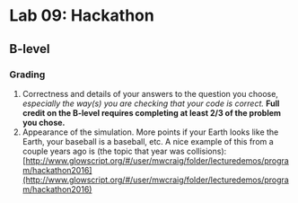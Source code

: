 # Lab 09: Hackathon

## B-level

### Grading

1. Correctness and details of your answers to the question you choose,
*especially the way(s) you are checking that your code is correct.*  **Full
credit on the B-level requires completing at least 2/3 of the problem you
chose.**
2. Appearance of the simulation. More points if your Earth looks like the
Earth, your baseball is a baseball, etc. A nice example of this from a couple
years ago is (the topic that year was collisions):
[http://www.glowscript.org/#/user/mwcraig/folder/lecturedemos/program/hackathon2016](http://www.glowscript.org/#/user/mwcraig/folder/lecturedemos/program/hackathon2016)
